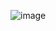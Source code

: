 ![image](https://github.com/peterwangsc/numeral/assets/2318867/195e322a-64dd-4062-b529-8f48429a3363)
